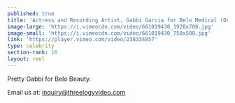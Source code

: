 ```yaml
---
published: true
title: 'Actress and Recording Artist, Gabbi Garcia for Belo Medical (October 2017)'
image-large: 'https://i.vimeocdn.com/video/661019430_1920x700.jpg'
image-small: 'https://i.vimeocdn.com/video/661019430_750x500.jpg'
link: 'https://player.vimeo.com/video/238334857'
type: celebrity
section-rank: 16
layout: reel
---
```

Pretty Gabbi for Belo Beauty. 

Email us at: inquiry@threelogyvideo.com